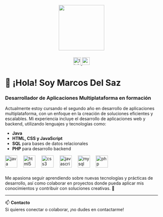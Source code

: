 <div align="center">
  <img height="150" src="https://concepto.de/wp-content/uploads/2014/08/programacion-2-e1551291144973.jpg"  />
</div>

###

<div align="center">
  <a href="https://www.linkedin.com/in/marcosdelsaz/" target="_blank">
    <img src="https://img.shields.io/static/v1?message=LinkedIn&logo=linkedin&label=&color=0077B5&logoColor=white&labelColor=&style=for-the-badge" height="25" alt="linkedin logo"  />
  </a>
  <a href="https://mail.google.com/mail/u/0/?hl=es#inbox" target="_blank">
    <img src="https://img.shields.io/static/v1?message=Gmail&logo=gmail&label=&color=D14836&logoColor=white&labelColor=&style=for-the-badge" height="25" alt="gmail logo"  />
  </a>
</div>

###
# 👋 ¡Hola! Soy Marcos Del Saz

### Desarrollador de Aplicaciones Multiplataforma en formación

Actualmente estoy cursando el segundo año en desarrollo de aplicaciones multiplataforma, con un enfoque en la creación de soluciones eficientes y escalables. Mi experiencia incluye el desarrollo de aplicaciones web y backend, utilizando lenguajes y tecnologías como:

- **Java**
- **HTML, CSS y JavaScript**
- **SQL** para bases de datos relacionales
- **PHP** para desarrollo backend

<div align="left">
  <img src="https://cdn.jsdelivr.net/gh/devicons/devicon/icons/java/java-original.svg" height="40" alt="java logo"  />
  <img width="12" />
  <img src="https://cdn.jsdelivr.net/gh/devicons/devicon/icons/html5/html5-original.svg" height="40" alt="html5 logo"  />
  <img width="12" />
  <img src="https://cdn.jsdelivr.net/gh/devicons/devicon/icons/css3/css3-original.svg" height="40" alt="css3 logo"  />
  <img width="12" />
  <img src="https://cdn.jsdelivr.net/gh/devicons/devicon/icons/javascript/javascript-original.svg" height="40" alt="javascript logo"  />
  <img width="12" />
  <img src="https://cdn.jsdelivr.net/gh/devicons/devicon/icons/mysql/mysql-original.svg" height="40" alt="mysql logo"  />
  <img width="12" />
  <img src="https://cdn.jsdelivr.net/gh/devicons/devicon/icons/php/php-original.svg" height="40" alt="php logo"  />
</div>

###

Me apasiona seguir aprendiendo sobre nuevas tecnologías y prácticas de desarrollo, así como colaborar en proyectos donde pueda aplicar mis conocimientos y contribuir con soluciones creativas. 🚀

---

📫 **Contacto**  
Si quieres conectar o colaborar, ¡no dudes en contactarme!


